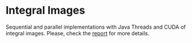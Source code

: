 # Integral Images

Sequential and parallel implementations with Java Threads and CUDA of integral images.
Please, check the [report](https://github.com/Nick22ll/Integralmages/blob/main/report.pdf) for more details.

